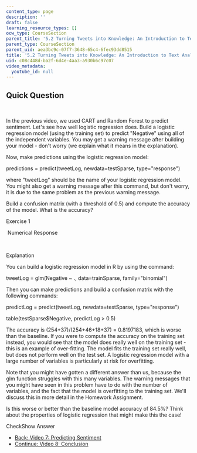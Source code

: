 ```yaml
---
content_type: page
description: ''
draft: false
learning_resource_types: []
ocw_type: CourseSection
parent_title: '5.2 Turning Tweets into Knowledge: An Introduction to Text Analytics'
parent_type: CourseSection
parent_uid: aea3bc9c-07f7-3648-65c4-6fec93dd8515
title: '5.2 Turning Tweets into Knowledge: An Introduction to Text Analytics'
uid: c08c448d-ba2f-6d4e-4aa3-a930b6c97c07
video_metadata:
  youtube_id: null
---
```

## Quick Question

 

In the previous video, we used CART and Random Forest to predict sentiment. Let's see how well logistic regression does. Build a logistic regression model (using the training set) to predict "Negative" using all of the independent variables. You may get a warning message after building your model - don't worry (we explain what it means in the explanation).

Now, make predictions using the logistic regression model:

predictions = predict(tweetLog, newdata=testSparse, type="response")

where "tweetLog" should be the name of your logistic regression model. You might also get a warning message after this command, but don't worry, it is due to the same problem as the previous warning message.

Build a confusion matrix (with a threshold of 0.5) and compute the accuracy of the model. What is the accuracy?

Exercise 1

&nbsp;Numerical Response&nbsp;

 

Explanation

You can build a logistic regression model in R by using the command:

tweetLog = glm(Negative ~ ., data=trainSparse, family="binomial")

Then you can make predictions and build a confusion matrix with the following commands:

predictLog = predict(tweetLog, newdata=testSparse, type="response")

table(testSparse$Negative, predictLog > 0.5)

The accuracy is (254+37)/(254+46+18+37) = 0.8197183, which is worse than the baseline. If you were to compute the accuracy on the training set instead, you would see that the model does really well on the training set - this is an example of over-fitting. The model fits the training set really well, but does not perform well on the test set. A logistic regression model with a large number of variables is particularly at risk for overfitting.

Note that you might have gotten a different answer than us, because the glm function struggles with this many variables. The warning messages that you might have seen in this problem have to do with the number of variables, and the fact that the model is overfitting to the training set. We'll discuss this in more detail in the Homework Assignment.

Is this worse or better than the baseline model accuracy of 84.5%? Think about the properties of logistic regression that might make this the case!

CheckShow Answer

- [Back: Video 7: Predicting Sentiment](./resolveuid/6faa3dc62c17bf81844bb5d994e997d9)
- [Continue: Video 8: Conclusion](./resolveuid/f3a415ffeba9ca2d622f58bcb8aea03c)